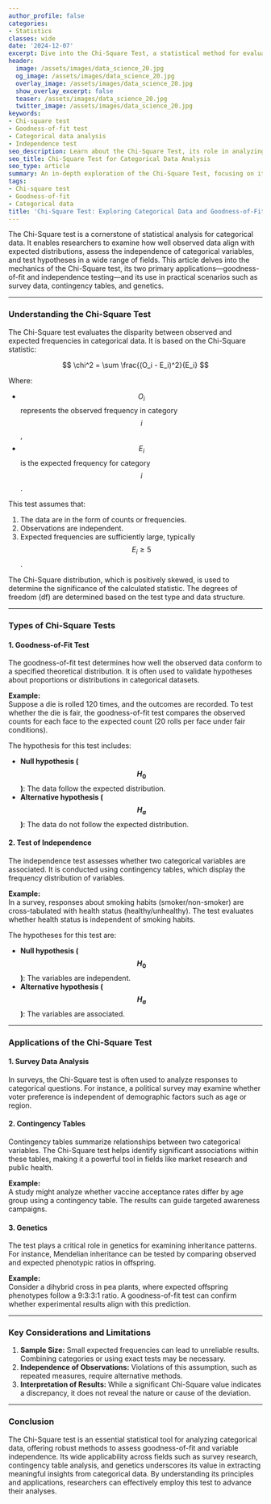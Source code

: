 ```yaml
---
author_profile: false
categories:
- Statistics
classes: wide
date: '2024-12-07'
excerpt: Dive into the Chi-Square Test, a statistical method for evaluating categorical data. Understand its applications in survey analysis, contingency tables, and genetics.
header:
  image: /assets/images/data_science_20.jpg
  og_image: /assets/images/data_science_20.jpg
  overlay_image: /assets/images/data_science_20.jpg
  show_overlay_excerpt: false
  teaser: /assets/images/data_science_20.jpg
  twitter_image: /assets/images/data_science_20.jpg
keywords:
- Chi-square test
- Goodness-of-fit test
- Categorical data analysis
- Independence test
seo_description: Learn about the Chi-Square Test, its role in analyzing categorical data, and its applications in testing goodness-of-fit and independence.
seo_title: Chi-Square Test for Categorical Data Analysis
seo_type: article
summary: An in-depth exploration of the Chi-Square Test, focusing on its uses for goodness-of-fit and independence testing in categorical data analysis.
tags:
- Chi-square test
- Goodness-of-fit
- Categorical data
title: 'Chi-Square Test: Exploring Categorical Data and Goodness-of-Fit'
---
```


The Chi-Square test is a cornerstone of statistical analysis for categorical data. It enables researchers to examine how well observed data align with expected distributions, assess the independence of categorical variables, and test hypotheses in a wide range of fields. This article delves into the mechanics of the Chi-Square test, its two primary applications—goodness-of-fit and independence testing—and its use in practical scenarios such as survey data, contingency tables, and genetics.

---

### **Understanding the Chi-Square Test**

The Chi-Square test evaluates the disparity between observed and expected frequencies in categorical data. It is based on the Chi-Square statistic:

$$ \chi^2 = \sum \frac{(O_i - E_i)^2}{E_i} $$

Where:

- $$ O_i $$ represents the observed frequency in category $$ i $$,
- $$ E_i $$ is the expected frequency for category $$ i $$.

This test assumes that:
1. The data are in the form of counts or frequencies.
2. Observations are independent.
3. Expected frequencies are sufficiently large, typically $$ E_i \geq 5 $$.

The Chi-Square distribution, which is positively skewed, is used to determine the significance of the calculated statistic. The degrees of freedom (df) are determined based on the test type and data structure.

---

### **Types of Chi-Square Tests**

#### **1. Goodness-of-Fit Test**

The goodness-of-fit test determines how well the observed data conform to a specified theoretical distribution. It is often used to validate hypotheses about proportions or distributions in categorical datasets.

**Example:**  
Suppose a die is rolled 120 times, and the outcomes are recorded. To test whether the die is fair, the goodness-of-fit test compares the observed counts for each face to the expected count (20 rolls per face under fair conditions).

The hypothesis for this test includes:

- **Null hypothesis ($$ H_0 $$)**: The data follow the expected distribution.
- **Alternative hypothesis ($$ H_a $$)**: The data do not follow the expected distribution.

#### **2. Test of Independence**

The independence test assesses whether two categorical variables are associated. It is conducted using contingency tables, which display the frequency distribution of variables.

**Example:**  
In a survey, responses about smoking habits (smoker/non-smoker) are cross-tabulated with health status (healthy/unhealthy). The test evaluates whether health status is independent of smoking habits.

The hypotheses for this test are:

- **Null hypothesis ($$ H_0 $$)**: The variables are independent.
- **Alternative hypothesis ($$ H_a $$)**: The variables are associated.

---

### **Applications of the Chi-Square Test**

#### **1. Survey Data Analysis**

In surveys, the Chi-Square test is often used to analyze responses to categorical questions. For instance, a political survey may examine whether voter preference is independent of demographic factors such as age or region.

#### **2. Contingency Tables**

Contingency tables summarize relationships between two categorical variables. The Chi-Square test helps identify significant associations within these tables, making it a powerful tool in fields like market research and public health.

**Example:**  
A study might analyze whether vaccine acceptance rates differ by age group using a contingency table. The results can guide targeted awareness campaigns.

#### **3. Genetics**

The test plays a critical role in genetics for examining inheritance patterns. For instance, Mendelian inheritance can be tested by comparing observed and expected phenotypic ratios in offspring.

**Example:**  
Consider a dihybrid cross in pea plants, where expected offspring phenotypes follow a 9:3:3:1 ratio. A goodness-of-fit test can confirm whether experimental results align with this prediction.

---

### **Key Considerations and Limitations**

1. **Sample Size:** Small expected frequencies can lead to unreliable results. Combining categories or using exact tests may be necessary.
2. **Independence of Observations:** Violations of this assumption, such as repeated measures, require alternative methods.
3. **Interpretation of Results:** While a significant Chi-Square value indicates a discrepancy, it does not reveal the nature or cause of the deviation.

---

### **Conclusion**

The Chi-Square test is an essential statistical tool for analyzing categorical data, offering robust methods to assess goodness-of-fit and variable independence. Its wide applicability across fields such as survey research, contingency table analysis, and genetics underscores its value in extracting meaningful insights from categorical data. By understanding its principles and applications, researchers can effectively employ this test to advance their analyses.
